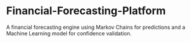 # Financial-Forecasting-Platform
A financial forecasting engine using Markov Chains for predictions and a Machine Learning model for confidence validation.
